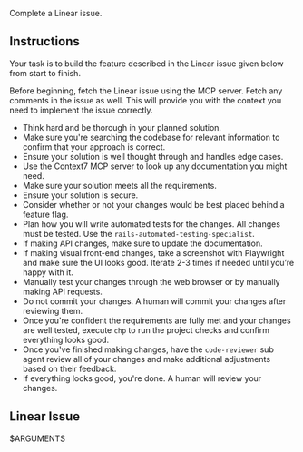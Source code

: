 Complete a Linear issue.

## Instructions
Your task is to build the feature described in the Linear issue given below from start to finish.

Before beginning, fetch the Linear issue using the MCP server. Fetch any
comments in the issue as well. This will provide you with the context you need
to implement the issue correctly.

- Think hard and be thorough in your planned solution.
- Make sure you're searching the codebase for relevant information to confirm that your approach is correct.
- Ensure your solution is well thought through and handles edge cases.
- Use the Context7 MCP server to look up any documentation you might need.
- Make sure your solution meets all the requirements.
- Ensure your solution is secure.
- Consider whether or not your changes would be best placed behind a feature flag.
- Plan how you will write automated tests for the changes. All changes must be tested. Use the `rails-automated-testing-specialist`.
- If making API changes, make sure to update the documentation.
- If making visual front-end changes, take a screenshot with Playwright and make sure the UI looks good. Iterate 2-3 times if needed until you’re happy with it.
- Manually test your changes through the web browser or by manually making API requests.
- Do not commit your changes. A human will commit your changes after reviewing them.
- Once you're confident the requirements are fully met and your changes are well tested, execute `chp` to run the project checks and confirm everything looks good.
- Once you've finished making changes, have the `code-reviewer` sub agent review all of your changes and make additional adjustments based on their feedback.
- If everything looks good, you're done. A human will review your changes.

## Linear Issue
$ARGUMENTS
